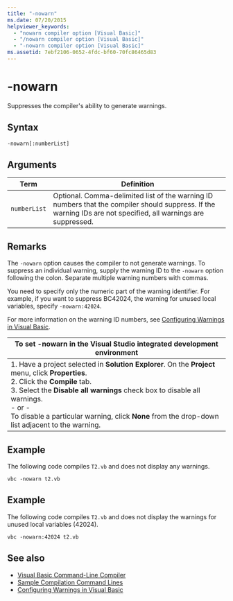 ```yaml
---
title: "-nowarn"
ms.date: 07/20/2015
helpviewer_keywords: 
  - "nowarn compiler option [Visual Basic]"
  - "/nowarn compiler option [Visual Basic]"
  - "-nowarn compiler option [Visual Basic]"
ms.assetid: 7ebf2106-0652-4fdc-bf60-70fc86465d83
---
```

# -nowarn
Suppresses the compiler's ability to generate warnings.  
  
## Syntax  
  
```console  
-nowarn[:numberList]  
```  
  
## Arguments  
  
|Term|Definition|  
|---|---|  
|`numberList`|Optional. Comma-delimited list of the warning ID numbers that the compiler should suppress. If the warning IDs are not specified, all warnings are suppressed.|  
  
## Remarks  
 The `-nowarn` option causes the compiler to not generate warnings. To suppress an individual warning, supply the warning ID to the `-nowarn` option following the colon. Separate multiple warning numbers with commas.  
  
 You need to specify only the numeric part of the warning identifier. For example, if you want to suppress BC42024, the warning for unused local variables, specify `-nowarn:42024`.  
  
 For more information on the warning ID numbers, see [Configuring Warnings in Visual Basic](/visualstudio/ide/configuring-warnings-in-visual-basic).  
  
|To set -nowarn in the Visual Studio integrated development environment|  
|---|  
|1.  Have a project selected in **Solution Explorer**. On the **Project** menu, click **Properties**. <br />2.  Click the **Compile** tab.<br />3.  Select the **Disable all warnings** check box to disable all warnings.<br />     - or -<br />     To disable a particular warning, click **None** from the drop-down list adjacent to the warning.|  
  
## Example  
 The following code compiles `T2.vb` and does not display any warnings.  
  
```console
vbc -nowarn t2.vb  
```  
  
## Example  
 The following code compiles `T2.vb` and does not display the warnings for unused local variables (42024).  
  
```console
vbc -nowarn:42024 t2.vb  
```  
  
## See also

- [Visual Basic Command-Line Compiler](index.md)
- [Sample Compilation Command Lines](sample-compilation-command-lines.md)
- [Configuring Warnings in Visual Basic](/visualstudio/ide/configuring-warnings-in-visual-basic)
